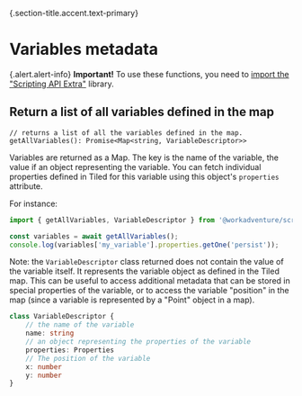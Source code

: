{.section-title.accent.text-primary}
# Variables metadata

{.alert.alert-info}
**Important!** To use these functions, you need to [import the "Scripting API Extra"](utils.md#importing-the-utility-functions) library.

## Return a list of all variables defined in the map

```
// returns a list of all the variables defined in the map.
getAllVariables(): Promise<Map<string, VariableDescriptor>>
```

Variables are returned as a Map. The key is the name of the variable, the value if an object representing the variable.
You can fetch individual properties defined in Tiled for this variable using this object's `properties` attribute.

For instance:

```typescript
import { getAllVariables, VariableDescriptor } from '@workadventure/scripting-api-extra';

const variables = await getAllVariables();
console.log(variables['my_variable'].properties.getOne('persist'));
```

Note: the `VariableDescriptor` class returned does not contain the value of the variable itself. It represents the 
variable object as defined in the Tiled map. This can be useful to access additional metadata that can be stored
in special properties of the variable, or to access the variable "position" in the map (since a variable is represented
by a "Point" object in a map).

```typescript
class VariableDescriptor {
    // the name of the variable
    name: string
    // an object representing the properties of the variable
    properties: Properties
    // The position of the variable
    x: number
    y: number
}
```
